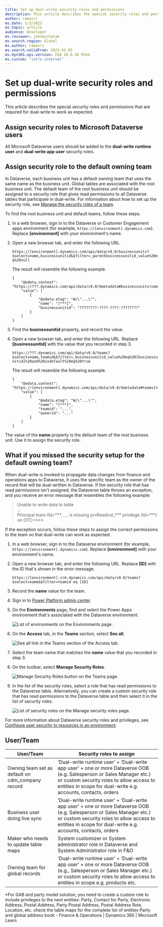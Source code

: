 ```yaml
---
title: Set up dual-write security roles and permissions
description: This article describes the special security roles and permissions that are required for dual-write to work as expected.
author: ramasri
ms.date: 1/3/2023
ms.topic: article
audience: Developer
ms.reviewer: johnmichalak
ms.search.region: Global
ms.author: ramasri
ms.search.validFrom: 2023-01-03
ms.dyn365.ops.version: F&O 10.0.30 PU54
ms.custom: "intro-internal"
---
```


# Set up dual-write security roles and permissions

This article describes the special security roles and permissions that are required for dual-write to work as expected.

## Assign security roles to Microsoft Dataverse users

All Microsoft Dataverse users should be added to the **dual-write runtime user** and **dual-write app user** security roles.

## Assign security role to the default owning team

In Dataverse, each business unit has a default owning team that uses the same name as the business unit. Global tables are associated with the root business unit. The default team of the root business unit should be assigned to a security role that gives read permissions to all Dataverse tables that participate in dual-write. For information about how to set up the security role, see [Manage the security roles of a team](/power-platform/admin/manage-teams#manage-the-security-roles-of-a-team). 

To find the root business unit and default teams, follow these steps.

1. In a web browser, sign in to the Dataverse or Customer Engagement apps environment (for example, `https://[environment].dynamics.com`). Replace **\[environment\]** with your environment's name.
2. Open a new browser tab, and enter the following URL.

    `https://[environment].dynamics.com/api/data/v9.0/businessunits?$select=name,businessunitid&$filter=_parentbusinessunitid_value%20eq%20null`

    The result will resemble the following example.

    ```
    {
        "@odata.context": "https://???.dynamics.com/api/data/v9.0/$metadata#businessunits(name,businessunitid)",
        "value": [
            {
                "@odata.etag": "W/\"...\"",
                "name": "[***]",
                "businessunitid": "????????-????-????-????????"
            }
        ]
    }
    ```

3. Find the **businessunitid** property, and record the value.
4. Open a new browser tab, and enter the following URL. Replace **\[businessunitid\]** with the value that you recorded in step 3.

    `https://???.dynamics.com/api/data/v9.0/teams?$select=name,teamid&$filter=_businessunitid_value%20eq%20[businessunitid]%20and%20isdefault%20eq%20true`

    The result will resemble the following example.

    ```
    {
        "@odata.context": "https://[environment].dynamics.com/api/data/v9.0/$metadata#teams(name,teamid)",
        "value": [
            {
                "@odata.etag": "W/\"...\"",
                "name": "[***]",
                "teamid": "...",
                "ownerid": "..."
            }
        ]
    }
    ```

The value of the **name** property is the default team of the root business unit. Use it to assign the security role.

## What if you missed the security setup for the default owning team?

When dual-write is invoked to propagate data changes from finance and operations apps to Dataverse, it uses the specific team as the owner of the record that will be dual-written in Dataverse. If the security role that has read permissions isn't assigned, the Dataverse table throws an exception, and you receive an error message that resembles the following example:

> Unable to write data to table<br>
> ...<br>
> Principal team (Id=\*\*\*, ..., is missing prvReadcol\_\*\*\* privilege (Id=\*\*\*) on OTC=\*\*\*.

If the exception occurs, follow these steps to assign the correct permissions to the team so that dual-write can work as expected.

1. In a web browser, sign in to the Dataverse environment (for example, `https://[environment].dynamics.com`). Replace **\[environment\]** with your environment's name.
2. Open a new browser tab, and enter the following URL. Replace **\[ID\]** with the ID that's shown in the error message.

    `https://[environment].crm.dynamics.com/api/data/v9.0/teams?$select=name&$filter=teamid eq [ID]`

3. Record the **name** value for the team.
4. Sign in to [Power Platform admin center](https://admin.powerplatform.microsoft.com/environments).
5. On the **Environments** page, find and select the Power Apps environment that's associated with the Dataverse environment.

    ![List of environments on the Environments page.](media/PrincipalTeam-Security-Role-1.png)

6. On the **Access** tab, in the **Teams** section, select **See all**.

    ![See all link in the Teams section of the Access tab.](media/PrincipalTeam-Security-Role-2.png)

7. Select the team name that matches the **name** value that you recorded in step 3.
8. On the toolbar, select **Manage Security Roles**.

    ![Manage Security Roles button on the Teams page.](media/PrincipalTeam-Security-Role-3.png)

9. In the list of the security roles, select a role that has read permissions to the Dataverse table. Alternatively, you can create a custom security role that has read permissions to the Dataverse table and then select it in the list of security roles.

    ![List of security roles on the Manage security roles page.](media/PrincipalTeam-Security-Role-4.png)

For more information about Dataverse security roles and privileges, see [Configure user security to resources in an environment](/power-platform/admin/database-security).


## User/Team 
|User/Team | Security roles to assign |
|-----------|---------------------------|
|Owning team set as default on cdm_company record |	‘Dual-write runtime user’ + ‘Dual-write app user’ + one or more Dataverse OOB (e.g. Salesperson or Sales Manager etc.) or custom security roles to allow access to entities in scope for dual-write e.g. accounts, contacts, orders|
|Business user doing live sync |	‘Dual-write runtime user’ + ‘Dual-write app user’ + one or more Dataverse OOB (e.g. Salesperson or Sales Manager etc.) or custom security roles to allow access to entities in scope for dual-write e.g. accounts, contacts, orders |
| Maker who needs to update table maps	| System customizer or System administrator role in Dataverse and System Administrator role in F&O |
| Owning team for global records	| ‘Dual-write runtime user’ + ‘Dual-write app user’ +  one or more Dataverse OOB (e.g., Salesperson or Sales Manager etc.) or custom security roles to allow access to entities in scope e.g. products etc.|
*For GAB and party model solution, you need to create a custom role to include privileges to the next entities: 
Party, Contact for Party, Electronic Address, Postal Address, Party Postal Address, Postal Address Role, Location, etc. check the table maps for the complete list of entities Party and global address book - Finance & Operations | Dynamics 365 | Microsoft Learn
